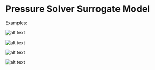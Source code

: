 # Pressure Solver Surrogate Model


Examples:

![alt text](https://github.com/pauloacs/Solving-Poisson-s-Equation-through-DL-for-CFD-apllications/blob/main/Chapter4/animations/rect0.gif)

![alt text](https://github.com/pauloacs/Solving-Poisson-s-Equation-through-DL-for-CFD-apllications/blob/main/Chapter4/animations/rect1.gif)

![alt text](https://github.com/pauloacs/Solving-Poisson-s-Equation-through-DL-for-CFD-apllications/blob/main/Chapter4/animations/tria0.gif)

![alt text](https://github.com/pauloacs/Solving-Poisson-s-Equation-through-DL-for-CFD-apllications/blob/main/Chapter4/animations/tria1.gif)
